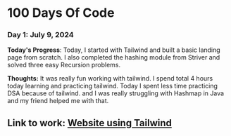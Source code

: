 # 100 Days Of Code

### Day 1: July 9, 2024 

**Today's Progress**: Today, I started with Tailwind and built a basic landing page from scratch. I also completed the hashing module from Striver and solved three easy Recursion problems.

**Thoughts:** It was really fun working with tailwind. I spend total 4 hours today learning and practicing tailwind. Today I spent less time practicing DSA because of tailwind. and I was really struggling with Hashmap in Java and my friend helped me with that.

**Link to work:** [Website using Tailwind](https://x.com/rnkktt/status/1810727259608601051)
---
